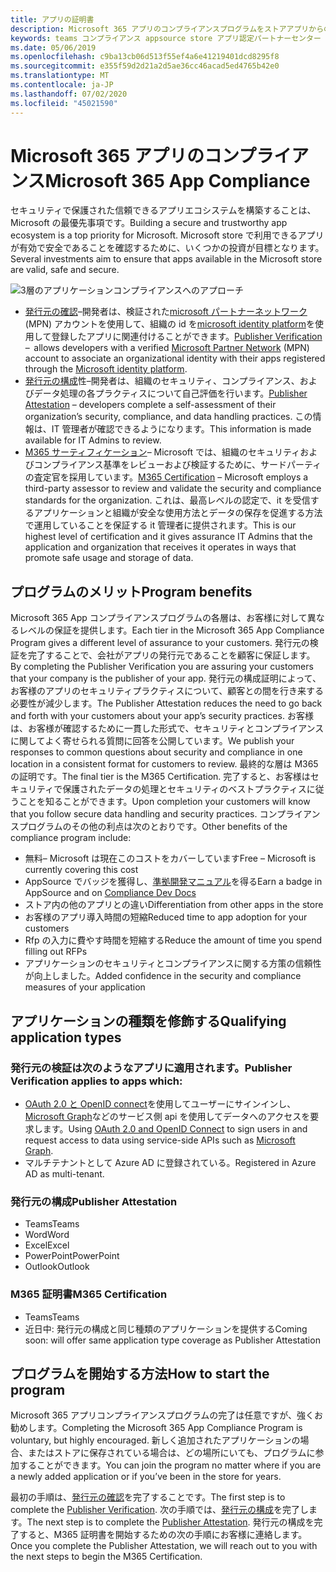 ```yaml
---
title: アプリの証明書
description: Microsoft 365 アプリのコンプライアンスプログラムをストアアプリからのものについて説明します。
keywords: teams コンプライアンス appsource store アプリ認定パートナーセンター
ms.date: 05/06/2019
ms.openlocfilehash: c9ba13cb06d513f55ef4a6e41219401dcd8295f8
ms.sourcegitcommit: e355f59d2d21a2d5ae36cc46acad5ed4765b42e0
ms.translationtype: MT
ms.contentlocale: ja-JP
ms.lasthandoff: 07/02/2020
ms.locfileid: "45021590"
---
```

# <a name="microsoft-365-app-compliance"></a><span data-ttu-id="1c488-104">Microsoft 365 アプリのコンプライアンス</span><span class="sxs-lookup"><span data-stu-id="1c488-104">Microsoft 365 App Compliance</span></span> 

<span data-ttu-id="1c488-105">セキュリティで保護された信頼できるアプリエコシステムを構築することは、Microsoft の最優先事項です。</span><span class="sxs-lookup"><span data-stu-id="1c488-105">Building a secure and trustworthy app ecosystem is a top priority for Microsoft.</span></span> <span data-ttu-id="1c488-106">Microsoft store で利用できるアプリが有効で安全であることを確認するために、いくつかの投資が目標となります。</span><span class="sxs-lookup"><span data-stu-id="1c488-106">Several investments aim to ensure that apps available in the Microsoft store are valid, safe and secure.</span></span> 

  ![3層のアプリケーションコンプライアンスへのアプローチ](../../../../assets/images/3TierImage.png) 

-   <span data-ttu-id="1c488-108">[発行元の確認](https://docs.microsoft.com/azure/active-directory/develop/publisher-verification-overview)–開発者は、検証された[microsoft パートナーネットワーク](https://partner.microsoft.com/membership)(MPN) アカウントを使用して、組織の id を[microsoft identity platform](https://docs.microsoft.com/azure/active-directory/develop/)を使用して登録したアプリに関連付けることができます。</span><span class="sxs-lookup"><span data-stu-id="1c488-108">[Publisher Verification](https://docs.microsoft.com/azure/active-directory/develop/publisher-verification-overview)  –  allows developers with a verified [Microsoft Partner Network](https://partner.microsoft.com/membership) (MPN) account to associate an organizational identity with their apps registered through the [Microsoft identity platform](https://docs.microsoft.com/azure/active-directory/develop/).</span></span>
-   <span data-ttu-id="1c488-109">[発行元の構成](https://docs.microsoft.com/microsoft-365-app-certification/docs/enterprise-app-attestation-guide)性–開発者は、組織のセキュリティ、コンプライアンス、およびデータ処理の各プラクティスについて自己評価を行います。</span><span class="sxs-lookup"><span data-stu-id="1c488-109">[Publisher Attestation](https://docs.microsoft.com/microsoft-365-app-certification/docs/enterprise-app-attestation-guide) – developers complete a self-assessment of their organization’s security, compliance, and data handling practices.</span></span> <span data-ttu-id="1c488-110">この情報は、IT 管理者が確認できるようになります。</span><span class="sxs-lookup"><span data-stu-id="1c488-110">This information is made available for IT Admins to review.</span></span> 
-   <span data-ttu-id="1c488-111">[M365 サーティフィケーション](https://docs.microsoft.com/microsoft-365-app-certification/docs/enterprise-app-certification-guide)– Microsoft では、組織のセキュリティおよびコンプライアンス基準をレビューおよび検証するために、サードパーティの査定官を採用しています。</span><span class="sxs-lookup"><span data-stu-id="1c488-111">[M365 Certification](https://docs.microsoft.com/microsoft-365-app-certification/docs/enterprise-app-certification-guide) – Microsoft employs a third-party assessor to review and validate the security and compliance standards for the organization.</span></span> <span data-ttu-id="1c488-112">これは、最高レベルの認定で、it を受信するアプリケーションと組織が安全な使用方法とデータの保存を促進する方法で運用していることを保証する it 管理者に提供されます。</span><span class="sxs-lookup"><span data-stu-id="1c488-112">This is our highest level of certification and it gives assurance IT Admins that the application and organization that receives it operates in ways that promote safe usage and storage of data.</span></span>


## <a name="program-benefits"></a><span data-ttu-id="1c488-113">プログラムのメリット</span><span class="sxs-lookup"><span data-stu-id="1c488-113">Program benefits</span></span>

<span data-ttu-id="1c488-114">Microsoft 365 App コンプライアンスプログラムの各層は、お客様に対して異なるレベルの保証を提供します。</span><span class="sxs-lookup"><span data-stu-id="1c488-114">Each tier in the Microsoft 365 App Compliance Program gives a different level of assurance to your customers.</span></span> <span data-ttu-id="1c488-115">発行元の検証を完了することで、会社がアプリの発行元であることを顧客に保証します。</span><span class="sxs-lookup"><span data-stu-id="1c488-115">By completing the Publisher Verification you are assuring your customers that your company is the publisher of your app.</span></span> <span data-ttu-id="1c488-116">発行元の構成証明によって、お客様のアプリのセキュリティプラクティスについて、顧客との間を行き来する必要性が減少します。</span><span class="sxs-lookup"><span data-stu-id="1c488-116">The Publisher Attestation reduces the need to go back and forth with your customers about your app’s security practices.</span></span> <span data-ttu-id="1c488-117">お客様は、お客様が確認するために一貫した形式で、セキュリティとコンプライアンスに関してよく寄せられる質問に回答を公開しています。</span><span class="sxs-lookup"><span data-stu-id="1c488-117">We publish your responses to common questions about security and compliance in one location in a consistent format for customers to review.</span></span> <span data-ttu-id="1c488-118">最終的な層は M365 の証明です。</span><span class="sxs-lookup"><span data-stu-id="1c488-118">The final tier is the M365 Certification.</span></span> <span data-ttu-id="1c488-119">完了すると、お客様はセキュリティで保護されたデータの処理とセキュリティのベストプラクティスに従うことを知ることができます。</span><span class="sxs-lookup"><span data-stu-id="1c488-119">Upon completion your customers will know that you follow secure data handling and security practices.</span></span> <span data-ttu-id="1c488-120">コンプライアンスプログラムのその他の利点は次のとおりです。</span><span class="sxs-lookup"><span data-stu-id="1c488-120">Other benefits of the compliance program include:</span></span>
-   <span data-ttu-id="1c488-121">無料– Microsoft は現在このコストをカバーしています</span><span class="sxs-lookup"><span data-stu-id="1c488-121">Free – Microsoft is currently covering this cost</span></span>
-   <span data-ttu-id="1c488-122">AppSource でバッジを獲得し、[準拠開発マニュアル](https://docs.microsoft.com/microsoft-365-app-certification/teams/teams-apps)を得る</span><span class="sxs-lookup"><span data-stu-id="1c488-122">Earn a badge in AppSource and on [Compliance Dev Docs](https://docs.microsoft.com/microsoft-365-app-certification/teams/teams-apps)</span></span>
-   <span data-ttu-id="1c488-123">ストア内の他のアプリとの違い</span><span class="sxs-lookup"><span data-stu-id="1c488-123">Differentiation from other apps in the store</span></span>
-   <span data-ttu-id="1c488-124">お客様のアプリ導入時間の短縮</span><span class="sxs-lookup"><span data-stu-id="1c488-124">Reduced time to app adoption for your customers</span></span>
-   <span data-ttu-id="1c488-125">Rfp の入力に費やす時間を短縮する</span><span class="sxs-lookup"><span data-stu-id="1c488-125">Reduce the amount of time you spend filling out RFPs</span></span>
-   <span data-ttu-id="1c488-126">アプリケーションのセキュリティとコンプライアンスに関する方策の信頼性が向上しました。</span><span class="sxs-lookup"><span data-stu-id="1c488-126">Added confidence in the security and compliance measures of your application</span></span>

## <a name="qualifying-application-types"></a><span data-ttu-id="1c488-127">アプリケーションの種類を修飾する</span><span class="sxs-lookup"><span data-stu-id="1c488-127">Qualifying application types</span></span> 
### <a name="publisher-verification-applies-to-apps-which"></a><span data-ttu-id="1c488-128">発行元の検証は次のようなアプリに適用されます。</span><span class="sxs-lookup"><span data-stu-id="1c488-128">Publisher Verification applies to apps which:</span></span> 
- <span data-ttu-id="1c488-129">[OAuth 2.0 と OpenID connect](https://docs.microsoft.com/azure/active-directory/develop/active-directory-v2-protocols)を使用してユーザーにサインインし、 [Microsoft Graph](https://developer.microsoft.com/graph/)などのサービス側 api を使用してデータへのアクセスを要求します。</span><span class="sxs-lookup"><span data-stu-id="1c488-129">Using [OAuth 2.0 and OpenID Connect](https://docs.microsoft.com/azure/active-directory/develop/active-directory-v2-protocols) to sign users in and request access to data using service-side APIs such as [Microsoft Graph](https://developer.microsoft.com/graph/).</span></span> 
- <span data-ttu-id="1c488-130">マルチテナントとして Azure AD に登録されている。</span><span class="sxs-lookup"><span data-stu-id="1c488-130">Registered in Azure AD as multi-tenant.</span></span> 

### <a name="publisher-attestation"></a><span data-ttu-id="1c488-131">発行元の構成</span><span class="sxs-lookup"><span data-stu-id="1c488-131">Publisher Attestation</span></span>
-   <span data-ttu-id="1c488-132">Teams</span><span class="sxs-lookup"><span data-stu-id="1c488-132">Teams</span></span>
-   <span data-ttu-id="1c488-133">Word</span><span class="sxs-lookup"><span data-stu-id="1c488-133">Word</span></span>
-   <span data-ttu-id="1c488-134">Excel</span><span class="sxs-lookup"><span data-stu-id="1c488-134">Excel</span></span>
-   <span data-ttu-id="1c488-135">PowerPoint</span><span class="sxs-lookup"><span data-stu-id="1c488-135">PowerPoint</span></span>
-   <span data-ttu-id="1c488-136">Outlook</span><span class="sxs-lookup"><span data-stu-id="1c488-136">Outlook</span></span>

### <a name="m365-certification"></a><span data-ttu-id="1c488-137">M365 証明書</span><span class="sxs-lookup"><span data-stu-id="1c488-137">M365 Certification</span></span>
-   <span data-ttu-id="1c488-138">Teams</span><span class="sxs-lookup"><span data-stu-id="1c488-138">Teams</span></span>
-   <span data-ttu-id="1c488-139">近日中: 発行元の構成と同じ種類のアプリケーションを提供する</span><span class="sxs-lookup"><span data-stu-id="1c488-139">Coming soon: will offer same application type coverage as Publisher Attestation</span></span>

## <a name="how-to-start-the-program"></a><span data-ttu-id="1c488-140">プログラムを開始する方法</span><span class="sxs-lookup"><span data-stu-id="1c488-140">How to start the program</span></span>

<span data-ttu-id="1c488-141">Microsoft 365 アプリコンプライアンスプログラムの完了は任意ですが、強くお勧めします。</span><span class="sxs-lookup"><span data-stu-id="1c488-141">Completing the Microsoft 365 App Compliance Program is voluntary, but highly encouraged.</span></span> <span data-ttu-id="1c488-142">新しく追加されたアプリケーションの場合、またはストアに保存されている場合は、どの場所にいても、プログラムに参加することができます。</span><span class="sxs-lookup"><span data-stu-id="1c488-142">You can join the program no matter where if you are a newly added application or if you’ve been in the store for years.</span></span> 

<span data-ttu-id="1c488-143">最初の手順は、[発行元の確認](https://docs.microsoft.com/azure/active-directory/develop/publisher-verification-overview)を完了することです。</span><span class="sxs-lookup"><span data-stu-id="1c488-143">The first step is to complete the [Publisher Verification](https://docs.microsoft.com/azure/active-directory/develop/publisher-verification-overview).</span></span> <span data-ttu-id="1c488-144">次の手順では、[発行元の構成](https://docs.microsoft.com/microsoft-365-app-certification/docs/attestation)を完了します。</span><span class="sxs-lookup"><span data-stu-id="1c488-144">The next step is to complete the [Publisher Attestation](https://docs.microsoft.com/microsoft-365-app-certification/docs/attestation).</span></span> <span data-ttu-id="1c488-145">発行元の構成を完了すると、M365 証明書を開始するための次の手順にお客様に連絡します。</span><span class="sxs-lookup"><span data-stu-id="1c488-145">Once you complete the Publisher Attestation, we will reach out to you with the next steps to begin the M365 Certification.</span></span>
